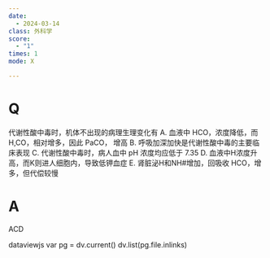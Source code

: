 ```yaml
---
date:
  - 2024-03-14
class: 外科学
score:
  - "1"
times: 1
mode: X

---
```



# Q
代谢性酸中毒时，机体不出现的病理生理变化有
A. 血液中 HCO，浓度降低，而 H,CO，相对增多，因此 PaCO， 增高
B. 呼吸加深加快是代谢性酸中毒的主要临床表现
C. 代谢性酸中毒时，病人血中 pH 浓度均应低于 7.35
D. 血液中H浓度升高，而K则进人细胞内，导致低钾血症
E. 肾脏泌H和NH#增加，回吸收 HCO，增多，但代偿较慢

# A

ACD

dataviewjs
var pg = dv.current()
dv.list(pg.file.inlinks)

